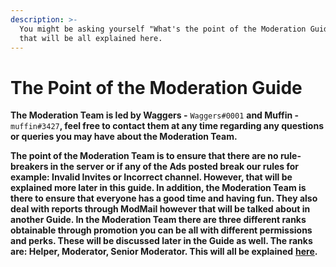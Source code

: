 ```yaml
---
description: >-
  You might be asking yourself "What's the point of the Moderation Guide?". Well
  that will be all explained here.
---
```


# The Point of the Moderation Guide

**The Moderation Team is led by Waggers -** `Waggers#0001` **and Muffin -** `muffin#3427`**, feel free to contact them at any time regarding any questions or queries you may have about the Moderation Team.** 

**The point of the Moderation Team is to ensure that there are no rule-breakers in the server or if any of the Ads posted break our rules for example: Invalid Invites or Incorrect channel. However, that will be explained more later in this guide. In addition, the Moderation Team is there to ensure that everyone has a good time and having fun. They also deal with reports through ModMail however that will be talked about in another Guide. In the Moderation Team there are three different ranks obtainable through promotion you can be all with different permissions and perks. These will be discussed later in the Guide as well. The ranks are: Helper, Moderator, Senior Moderator. This will all be explained** [**here**](untitled-1.md)**.**

